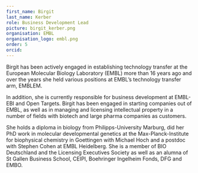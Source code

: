 ```yaml
---
first_name: Birgit
last_name: Kerber
role: Business Development Lead
picture: birgit_kerber.png
organisation: EMBL
organisation_logo: embl.png 
order: 5
orcid: 
---
```


Birgit has been actively engaged in establishing technology transfer at the European Molecular Biology Laboratory (EMBL) more than 16 years ago and over the years she held various positions at EMBL’s technology transfer arm, EMBLEM. 

In addition, she is currently responsible for business development at EMBL-EBI and Open Targets. Birgit has been engaged in starting companies out of EMBL, as well as in managing and licensing intellectual property in a number of fields with biotech and large pharma companies as customers. 

She holds a diploma in biology from Philipps-University Marburg, did her PhD work in molecular developmental genetics at the Max-Planck-Institute for biophysical chemistry in Goettingen with Michael Hoch and a postdoc with Stephen Cohen at EMBL Heidelberg. She is a member of BIO Deutschland and the Licensing Executives Society as well as an alumna of St Gallen Business School, CEIPI, Boehringer Ingelheim Fonds, DFG and EMBO.
